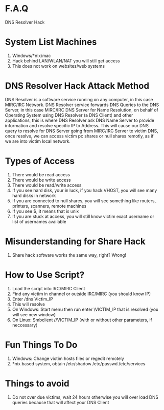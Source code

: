 # F.A.Q
DNS Resolver Hack

# System List Machines
1. Windows/*nix/mac
2. Hack behind LAN/WLAN/NAT you will still get access
3. This does not work on websites/web systems

# DNS Resolver Hack Attack Method
DNS Resolver is a software service running on any computer, in this case MIRC/IRC Network. DNS Resolver service forwards DNS 
Queries to the DNS Server, in this case MIRC/IRC DNS Server for Name Resolution, on behalf of Operating System using DNS
Resolver (a DNS Client) and other applications, this is where DNS Resolver ask DNS Name Server to provide information and
resolve specific IP to Address. This will cause our DNS query to resolve for DNS Server going from MIRC/IRC Server to
victim DNS, once resolve, we can access victim pc shares or null shares remotly, as if we are into victim local network.

# Types of Access
1. There would be read access
2. There would be write access
3. There would be read/write access
4. If you see hard disk, your in luck, if you hack VHOST, you will see many hard disks in network
5. If you are connected to null shares, you will see something like routers, printers, scanners, remote machines
6. If you see $, it means that is unix
7. If you are stuck at access, you will still know victim exact username or list of usernames available

# Misunderstanding for Share Hack
1. Share hack software works the same way, right? Wrong!

# How to Use Script?
1. Load the script into IRC/MIRC Client
2. Find any victim in channel or outside IRC/MIRC (you should know IP)
3. Enter /dns Victim_IP
4. This will resolve
5. On Windows: Start menu then run enter \\VICTIM_IP that is resolved (you will see new window)
5. On Linux: Smbclient //VICTIM_IP (with or without other parameters, if neccessary)

# Fun Things To Do
1. Windows: Change victim hosts files or regedit remotely
3. *nix based system, obtain /etc/shadow /etc/passwd /etc/services

# Things to avoid
1. Do not over due victims, wait 24 hours otherwise you will over load DNS queries because that will affect your DNS Client
